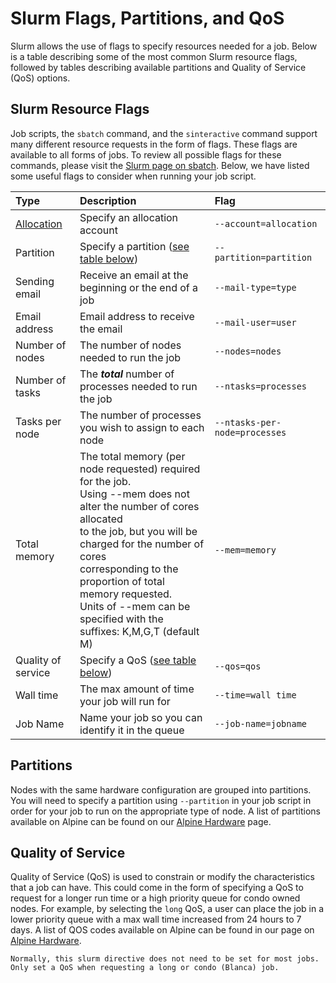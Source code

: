 # Slurm Flags, Partitions, and QoS

Slurm allows the use of flags to specify resources needed for a job. Below is a table describing some of the most common Slurm resource flags, followed by tables describing available partitions and Quality of Service (QoS) options.

## Slurm Resource Flags

Job scripts, the `sbatch` command, and the `sinteractive` command support many different resource requests in the form of flags. These flags are available to all forms of jobs. To review all possible flags for these commands, please visit the [Slurm page on sbatch](http://slurm.schedmd.com/sbatch.html). Below, we have listed some useful flags to consider when running your job script.

| Type               | Description                                         | Flag                       |
| :----------------- | :-------------------------------------------------- | :------------------------- |
| [Allocation](../clusters/alpine/allocations.md)  | Specify an allocation account  | `--account=allocation`       |
| Partition          | Specify a partition ([see table below](#partitions)) | `--partition=partition` |
| Sending email      | Receive an email at the beginning or the end of a job | `--mail-type=type`           |
| Email address      | Email address to receive the email                  | `--mail-user=user`           |
| Number of nodes    | The number of nodes needed to run the job           | `--nodes=nodes`              |
| Number of tasks    | The ***total*** number of processes needed to run the job | `--ntasks=processes`   |
| Tasks per node     | The number of processes you wish to assign to each node | `--ntasks-per-node=processes` |
| Total memory       | The total memory (per node requested) required for the job. <br> Using --mem does not alter the number of cores allocated <br> to the job, but you will be charged for the number of cores <br> corresponding to the proportion of total memory requested. <br> Units of --mem can be specified with the suffixes: K,M,G,T (default M)| `--mem=memory` |
| Quality of service | Specify a QoS ([see table below](#quality-of-service)) | `--qos=qos`               |
| Wall time          | The max amount of time your job will run for        | `--time=wall time`           |
| Job Name           | Name your job so you can identify it in the queue   | `--job-name=jobname`         |


## Partitions

Nodes with the same hardware configuration are grouped into partitions. You will need to specify a partition using `--partition` in your job script in order for your job to run on the appropriate type of node. A list of partitions available on Alpine can be found on our [Alpine Hardware](../clusters/alpine/alpine-hardware.md#partitions) page. 

## Quality of Service

Quality of Service (QoS) is used to constrain or modify the characteristics that a job can have. This could come in the form of specifying a QoS to request for a longer run time or a high priority queue for condo owned nodes. For example, by selecting the `long` QoS, a user can place the job in a lower priority queue with a max wall time increased from 24 hours to 7 days. A list of QOS codes available on Alpine can be found in our page on [Alpine Hardware](../clusters/alpine/alpine-hardware.md#quality-of-service-qos). 

```{note}
Normally, this slurm directive does not need to be set for most jobs. Only set a QoS when requesting a long or condo (Blanca) job.
```
